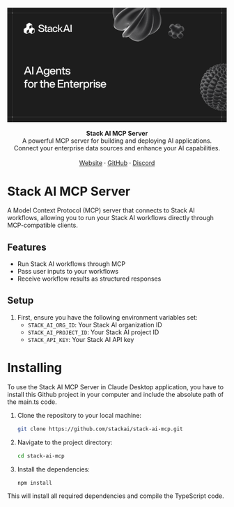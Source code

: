 ![Stack AI Cover](https://github.com/stackai/stack-ai-mcp/blob/main/resources/cover.png)

<div align="center"><strong>Stack AI MCP Server</strong></div>
<div align="center">A powerful MCP server for building and deploying AI applications.<br />Connect your enterprise data sources and enhance your AI capabilities.</div>
<br />
<div align="center">
<a href="https://stack-ai.com">Website</a> 
<span> · </span>
<a href="https://github.com/stackai/stack-ai-mcp">GitHub</a> 
<span> · </span>
<a href="https://discord.gg/sSbwawtNsV">Discord</a>
</div>

# Stack AI MCP Server

A Model Context Protocol (MCP) server that connects to Stack AI workflows, allowing you to run your Stack AI workflows directly through MCP-compatible clients.

## Features

- Run Stack AI workflows through MCP
- Pass user inputs to your workflows
- Receive workflow results as structured responses

## Setup

1. First, ensure you have the following environment variables set:
   - `STACK_AI_ORG_ID`: Your Stack AI organization ID
   - `STACK_AI_PROJECT_ID`: Your Stack AI project ID 
   - `STACK_API_KEY`: Your Stack AI API key

# Installing

To use the Stack AI MCP Server in Claude Desktop application, you have to install this Github project in your computer and include the absolute path of the main.ts code.

1. Clone the repository to your local machine:
   ```bash
   git clone https://github.com/stackai/stack-ai-mcp.git
   ```

2. Navigate to the project directory:
   ```bash
   cd stack-ai-mcp
   ```

3. Install the dependencies:
   ```bash
   npm install
   ```

This will install all required dependencies and compile the TypeScript code.

